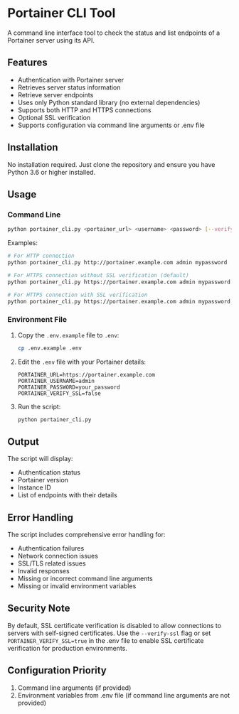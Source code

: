 # Portainer CLI Tool

A command line interface tool to check the status and list endpoints of a Portainer server using its API.

## Features

- Authentication with Portainer server
- Retrieves server status information
- Retrieve server endpoints
- Uses only Python standard library (no external dependencies)
- Supports both HTTP and HTTPS connections
- Optional SSL verification
- Supports configuration via command line arguments or .env file

## Installation

No installation required. Just clone the repository and ensure you have Python 3.6 or higher installed.

## Usage

### Command Line

```bash
python portainer_cli.py <portainer_url> <username> <password> [--verify-ssl]
```

Examples:

```bash
# For HTTP connection
python portainer_cli.py http://portainer.example.com admin mypassword

# For HTTPS connection without SSL verification (default)
python portainer_cli.py https://portainer.example.com admin mypassword

# For HTTPS connection with SSL verification
python portainer_cli.py https://portainer.example.com admin mypassword --verify-ssl
```

### Environment File

1. Copy the `.env.example` file to `.env`:
   ```bash
   cp .env.example .env
   ```

2. Edit the `.env` file with your Portainer details:
   ```env
   PORTAINER_URL=https://portainer.example.com
   PORTAINER_USERNAME=admin
   PORTAINER_PASSWORD=your_password
   PORTAINER_VERIFY_SSL=false
   ```

3. Run the script:
   ```bash
   python portainer_cli.py
   ```

## Output

The script will display:
- Authentication status
- Portainer version
- Instance ID
- List of endpoints with their details

## Error Handling

The script includes comprehensive error handling for:
- Authentication failures
- Network connection issues
- SSL/TLS related issues
- Invalid responses
- Missing or incorrect command line arguments
- Missing or invalid environment variables

## Security Note

By default, SSL certificate verification is disabled to allow connections to servers with self-signed certificates. Use the `--verify-ssl` flag or set `PORTAINER_VERIFY_SSL=true` in the .env file to enable SSL certificate verification for production environments.

## Configuration Priority

1. Command line arguments (if provided)
2. Environment variables from .env file (if command line arguments are not provided)